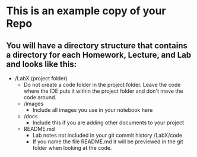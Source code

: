 # This is an example copy of your Repo
## You will have a directory structure that contains a directory for each Homework, Lecture, and Lab and looks like this:
- /LabX (project folder)
    - Do not create a code folder in the project folder.  Leave the code where the IDE puts it within the project folder and don't move the code around.
    - /images
        - Include all images you use in your notebook here
    - /docs
		- Include this if you are adding other documents to your project
	- README.md
        - Lab notes not included in your git commit history	/LabX/code
		- If you name the file README.md it will be previewed in the git folder when looking at the code.

